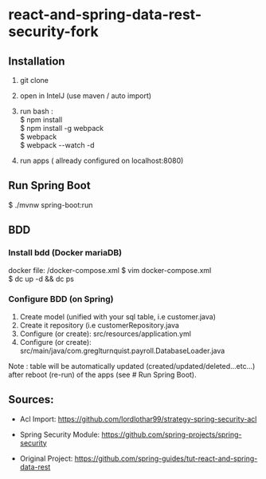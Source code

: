 # react-and-spring-data-rest-security-fork

## Installation
1. git clone
2. open in IntelJ (use maven / auto import)
3. run bash : <br>
$ npm install<br>
$ npm install -g webpack<br>
$ webpack<br>
$ webpack --watch -d
               
4. run apps ( allready configured on localhost:8080)

## Run Spring Boot
$ ./mvnw spring-boot:run<br>


## BDD

### Install bdd (Docker mariaDB)
docker file: </b>/docker-compose.xml</b>
$ vim docker-compose.xml<br>
$ dc up -d && dc ps<br>

### Configure BDD (on Spring)
1. Create model (unified with your sql table, i.e customer.java)
2. Create it repository (i.e customerRepository.java
3. Configure (or create): src/resources/application.yml
4. Configure (or create): src/main/java/com.greglturnquist.payroll.DatabaseLoader.java

Note : table will be automatically updated (created/updated/deleted...etc...) after reboot (re-run) of the apps (see # Run Spring Boot). 


## Sources:
- Acl Import:
https://github.com/lordlothar99/strategy-spring-security-acl

- Spring Security Module:
https://github.com/spring-projects/spring-security

- Original Project:
https://github.com/spring-guides/tut-react-and-spring-data-rest
